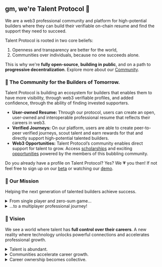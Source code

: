 ## gm, we're Talent Protocol 👋

We are a web3 professional community and platform for high-potential builders where they can build their verifiable on-chain resume and find the support they need to succeed.

Talent Protocol is rooted in two core beliefs:

1. Openness and transparency are better for the world,
2. Communities over individuals, because no one succeeds alone.

This is why we're **fully open-source**, **building in public**, and on a path to **progressive decentralization**. Explore more about our [Community](https://www.notion.so/Community-b4e71d89e1d348aca321f22a40905e94).

### 💫 The Community for the Builders of Tomorrow.

Talent Protocol is building an ecosystem for builders that enables them to have more visibility, through web3 verifiable profiles, and added confidence, through the ability of finding invested supporters.

- **User-owned Resume:** Through our protocol, users can create an open, user-owned and interoperable professional resume that reflects their careers in web3.
- **Verified Journeys:** On our platform, users are able to create peer-to-peer verified journeys, scout talent and earn rewards for that and directly support high-potential talented builders.
- **Web3 Opportunities:** Talent Protocol’s community enables direct support for talent to grow. Access [scholarships](https://talenthouse.talentprotocol.com/) and exciting [opportunities](https://talentprotocol.pallet.com/jobs) powered by the members of this bubbling community.

Do you already have a profile on Talent Protocol? Yes? We 💗 you then! If not feel free to sign up on our [beta](https://beta.talentprotocol.com) or watching our [demo](https://www.youtube.com/watch?v=pZ-JBaA8DT4).

### 🧭 Our Mission

Helping the next generation of talented builders achieve success. 
<details> 
	<summary>From single player and zero-sum game...</summary>
	<br>
	Careers are still a single player and zero-sum game where background matters more than merit. As a result, we’re missing out on a lot of high-potential builders.
</details>
<details> 
	<summary>...to a multiplayer professional journey!</summary>
	<br>
	Careers should be a game where all players are rewarded for the role they play in collective success. A levelled playing field where careers are composable, connections are meaningful and success is shared because no one achieves their full potential alone.
</details>

### 🔭 Vision

We see a world where talent has **full control over their careers**. A new reality where technology unlocks powerful connections and accelerates professional growth.

<details> 
	<summary>Talent is abundant.</summary>
	<br>
  Contrary to popular belief, talent is not scarce.

  The biggest issue is that opportunities are not equally distributed.
</details>
<details> 
	<summary>Communities accelerate career growth.</summary>
	<br>
  The 1st era of the web was about how we interact with information. Google won this era. The 2nd era was about how we interact with each other, thus Facebook was born. The 3rd era is about how we interact and exchange value with each other. 

  Instead of just following someone on Twitter, we’ll hold their tokens to become economically, emotionally and socially invested in each others’ journeys.

  Everyone should be able to create their own career circles and personal economies.
</details>
<details> 
	<summary>Career ownership becomes collective.</summary>
	<br>
  The work economy hasn’t changed that much since the industrial age. Revenue still flows from Employers to Employees regardless if you’re a contractor or permanent employee.

  We believe in a society where collective career ownership becomes as relevant as revenue flows.
</details>